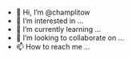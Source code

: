 - 👋 Hi, I’m @champlitow
- 👀 I’m interested in ...
- 🌱 I’m currently learning ...
- 💞️ I’m looking to collaborate on ...
- 📫 How to reach me ...

<!---
champlitow/champlitow is a ✨ special ✨ repository because its `README.md` (this file) appears on your GitHub profile.
You can click the Preview link to take a look at your changes.
--->
